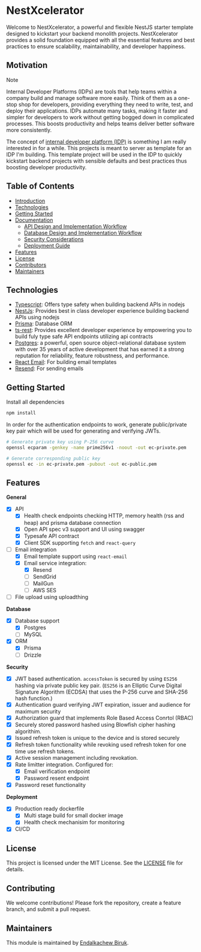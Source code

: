 # NestXcelerator

Welcome to NestXcelerator, a powerful and flexible NestJS starter template designed to kickstart your backend monolith projects.
NestXcelerator provides a solid foundation equipped with all the essential features and best practices to ensure scalability, maintainability, and developer happiness.

## Motivation

> [!NOTE]
> Internal Developer Platforms (IDPs) are tools that help teams within a company build and manage software more easily.
> Think of them as a one-stop shop for developers, providing everything they need to write, test, and deploy their applications.
> IDPs automate many tasks, making it faster and simpler for developers to work without getting bogged down in complicated processes.
> This boosts productivity and helps teams deliver better software more consistently.

The concept of [internal developer platform (IDP)](https://internaldeveloperplatform.org/) is something I am really interested in for a while. This projects is meant to server as template for an IDP I'm building.
This template project will be used in the IDP to quickly kickstart backend projects with sensible defaults and best practices thus boosting developer productivity.

## Table of Contents

- [Introduction](#introduction)
- [Technologies](#technologies)
- [Getting Started](#getting-started)
- [Documentation](./docs/README.md)
  - [API Design and Implementation Workflow](./docs/api-design.md)
  - [Database Design and Implementation Workflow](./docs/db-design.md)
  - [Security Considerations](./docs/security.md)
  - [Deployment Guide](./docs/deployment-guide.md)
- [Features](#features)
- [License](./LICENSE)
- [Contributors](#contributors)
- [Maintainers](#maintainers)

## Technologies

- [Typescript](https://github.com/microsoft/TypeScript): Offers type safety when building backend APIs in nodejs
- [NestJs](https://github.com/nestjs/nest): Provides best in class developer experience building backend APIs using nodejs
- [Prisma](https://github.com/prisma/prisma): Database ORM
- [ts-rest](https://github.com/ts-rest/ts-rest): Provides excellent developer experience by empowering you to build fuly type safe API endpoints utilizing api contracts
- [Postgres](https://github.com/postgres/postgres): a powerful, open source object-relational database system with over 35 years of active development that has earned
  it a strong reputation for reliability, feature robustness, and performance.
- [React Email](https://react.email/docs/introduction): For building email templates
- [Resend](https://resend.com): For sending emails

## Getting Started

Install all dependencies

```bash
npm install
```

In order for the authentication endpoints to work, generate public/private key pair which will be used for generating and verifying JWTs.

```bash
# Generate private key using P-256 curve
openssl ecparam -genkey -name prime256v1 -noout -out ec-private.pem

# Generate corresponding public key
openssl ec -in ec-private.pem -pubout -out ec-public.pem
```

## Features

**General**

- [x] API
  - [x] Health check endpoints checking HTTP, memory health (rss and heap) and prisma database connection
  - [x] Open API spec v3 support and UI using swagger
  - [x] Typesafe API contract
  - [x] Client SDK supporting `fetch` and `react-query`
- [ ] Email integration
  - [x] Email template support using `react-email`
  - [x] Email service integration:
    - [x] Resend
    - [ ] SendGrid
    - [ ] MailGun
    - [ ] AWS SES
- [ ] File upload using uploadthing

**Database**

- [x] Database support
  - [x] Postgres
  - [ ] MySQL
- [x] ORM
  - [x] Prisma
  - [ ] Drizzle

**Security**

- [x] JWT based authentication. `accessToken` is secured by using `ES256` hashing via private public key pair.
      (`ES256` is an Elliptic Curve Digital Signature Algorithm (ECDSA) that uses the P-256 curve and SHA-256 hash function.)
- [x] Authentication guard verifying JWT expiration, issuer and audience for maximum security
- [x] Authorization guard that implements Role Based Access Conrtol (RBAC)
- [x] Securely stored password hashed using Blowfish cipher hashing algorithim.
- [x] Issued refresh token is unique to the device and is stored securely
- [x] Refresh token functionality while revoking used refresh token for one time use refresh tokens.
- [x] Active session management including revokation.
- [x] Rate limitter integration. Configured for:
  - [x] Email verification endpoint
  - [x] Password resent endpoint
- [x] Password reset functionality

**Deployment**

- [x] Production ready dockerfile
  - [x] Multi stage build for small docker image
  - [x] Health check mechanisim for monitoring
- [x] CI/CD

## License

This project is licensed under the MIT License. See the [LICENSE](./LICENSE) file for details.

## Contributing

We welcome contributions! Please fork the repository, create a feature branch, and submit a pull request.

## Maintainers

This module is maintained by [Endalkachew Biruk](https://github.com/endalk200).
